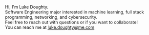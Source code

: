 Hi, I'm Luke Doughty.  
Software Engineering major interested in machine learning, full stack programming, networking, and cybersecurity.  
Feel free to reach out with questions or if you want to collaborate!  
You can reach me at luke.doughty@me.com  
